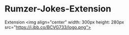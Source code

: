 # Rumzer-Jokes-Extension
Extension
<img align="center" width: 300px height: 280px src="https://i.ibb.co/BCVG733/logo.png">


